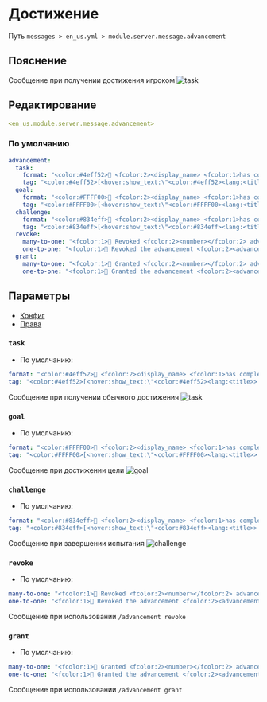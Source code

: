 # Достижение
Путь `messages > en_us.yml > module.server.message.advancement`

## Пояснение
Сообщение при получении достижения игроком
![task](/task.png)

## Редактирование
```yaml
<en_us.module.server.message.advancement>
```

### По умолчанию
```yaml
advancement:
  task:
    format: "<color:#4eff52>🌠 <fcolor:2><display_name> <fcolor:1>has completed the task <advancement>"
    tag: "<color:#4eff52>[<hover:show_text:\"<color:#4eff52><lang:<title>> <br><lang:<description>>\"><lang:<title>></hover>]"
  goal:
    format: "<color:#FFFF00>🌠 <fcolor:2><display_name> <fcolor:1>has completed the goal <advancement>"
    tag: "<color:#FFFF00>[<hover:show_text:\"<color:#FFFF00><lang:<title>> <br><lang:<description>>\"><lang:<title>></hover>]"
  challenge:
    format: "<color:#834eff>🌠 <fcolor:2><display_name> <fcolor:1>has completed the challenge <color:#834eff><advancement>"
    tag: "<color:#834eff>[<hover:show_text:\"<color:#834eff><lang:<title>> <br><lang:<description>>\"><lang:<title>></hover>]"
  revoke:
    many-to-one: "<fcolor:1>🌠 Revoked <fcolor:2><number></fcolor:2> advancements from <display_name>"
    one-to-one: "<fcolor:1>🌠 Revoked the advancement <fcolor:2><advancement></fcolor:2> from <display_name>"
  grant:
    many-to-one: "<fcolor:1>🌠 Granted <fcolor:2><number></fcolor:2> advancements to <display_name>"
    one-to-one: "<fcolor:1>🌠 Granted the advancement <fcolor:2><advancement></fcolor:2> to <display_name>"
```

## Параметры

- [Конфиг](/en/config/module/server/message/advancement/)
- [Права](/en/permissions/module/server/message/advancement/)

### `task`
- По умолчанию:
```yaml
format: "<color:#4eff52>🌠 <fcolor:2><display_name> <fcolor:1>has completed the task <advancement>"
tag: "<color:#4eff52>[<hover:show_text:\"<color:#4eff52><lang:<title>> <br><lang:<description>>\"><lang:<title>></hover>]"
```

Сообщение при получении обычного достижения
![task](/task.png)

### `goal`
- По умолчанию:
```yaml
format: "<color:#FFFF00>🌠 <fcolor:2><display_name> <fcolor:1>has completed the goal <advancement>"
tag: "<color:#FFFF00>[<hover:show_text:\"<color:#FFFF00><lang:<title>> <br><lang:<description>>\"><lang:<title>></hover>]"
```

Сообщение при достижении цели
![goal](/goal.png)

### `challenge`
- По умолчанию:
```yaml
format: "<color:#834eff>🌠 <fcolor:2><display_name> <fcolor:1>has completed the challenge <color:#834eff><advancement>"
tag: "<color:#834eff>[<hover:show_text:\"<color:#834eff><lang:<title>> <br><lang:<description>>\"><lang:<title>></hover>]"
```

Сообщение при завершении испытания
![challenge](/challenge.png)

### `revoke`
- По умолчанию:
```yaml
many-to-one: "<fcolor:1>🌠 Revoked <fcolor:2><number></fcolor:2> advancements from <display_name>"
one-to-one: "<fcolor:1>🌠 Revoked the advancement <fcolor:2><advancement></fcolor:2> from <display_name>"
```

Сообщение при использовании `/advancement revoke`

### `grant`
- По умолчанию:
```yaml
many-to-one: "<fcolor:1>🌠 Granted <fcolor:2><number></fcolor:2> advancements to <display_name>"
one-to-one: "<fcolor:1>🌠 Granted the advancement <fcolor:2><advancement></fcolor:2> to <display_name>"
```

Сообщение при использовании `/advancement grant`